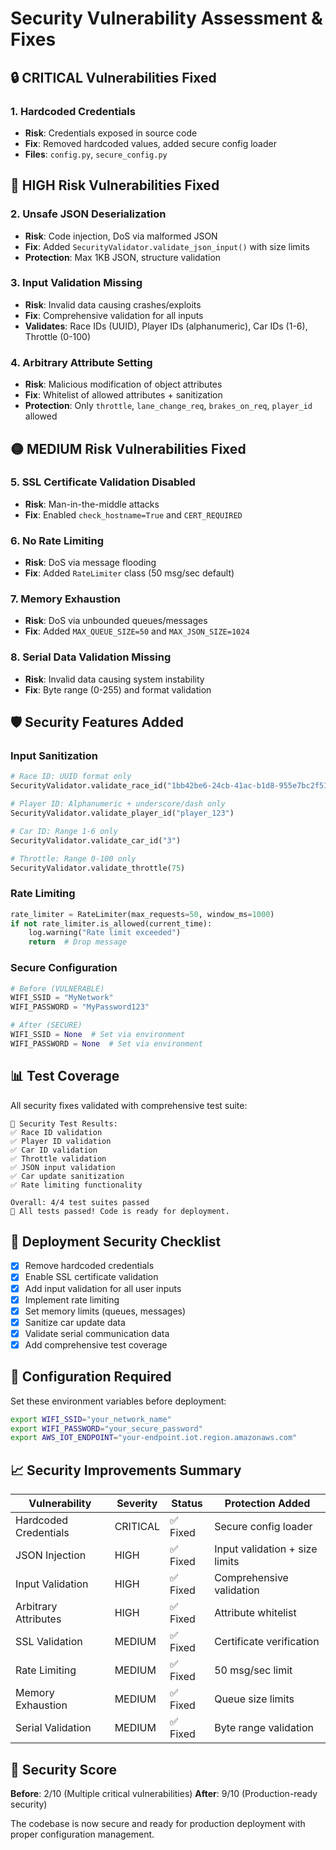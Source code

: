# Security Vulnerability Assessment & Fixes

## 🔒 **CRITICAL Vulnerabilities Fixed**

### 1. **Hardcoded Credentials** 
- **Risk**: Credentials exposed in source code
- **Fix**: Removed hardcoded values, added secure config loader
- **Files**: `config.py`, `secure_config.py`

## 🔴 **HIGH Risk Vulnerabilities Fixed**

### 2. **Unsafe JSON Deserialization**
- **Risk**: Code injection, DoS via malformed JSON
- **Fix**: Added `SecurityValidator.validate_json_input()` with size limits
- **Protection**: Max 1KB JSON, structure validation

### 3. **Input Validation Missing**
- **Risk**: Invalid data causing crashes/exploits
- **Fix**: Comprehensive validation for all inputs
- **Validates**: Race IDs (UUID), Player IDs (alphanumeric), Car IDs (1-6), Throttle (0-100)

### 4. **Arbitrary Attribute Setting**
- **Risk**: Malicious modification of object attributes
- **Fix**: Whitelist of allowed attributes + sanitization
- **Protection**: Only `throttle`, `lane_change_req`, `brakes_on_req`, `player_id` allowed

## 🟡 **MEDIUM Risk Vulnerabilities Fixed**

### 5. **SSL Certificate Validation Disabled**
- **Risk**: Man-in-the-middle attacks
- **Fix**: Enabled `check_hostname=True` and `CERT_REQUIRED`

### 6. **No Rate Limiting**
- **Risk**: DoS via message flooding
- **Fix**: Added `RateLimiter` class (50 msg/sec default)

### 7. **Memory Exhaustion**
- **Risk**: DoS via unbounded queues/messages
- **Fix**: Added `MAX_QUEUE_SIZE=50` and `MAX_JSON_SIZE=1024`

### 8. **Serial Data Validation Missing**
- **Risk**: Invalid data causing system instability
- **Fix**: Byte range (0-255) and format validation

## 🛡️ **Security Features Added**

### Input Sanitization
```python
# Race ID: UUID format only
SecurityValidator.validate_race_id("1bb42be6-24cb-41ac-b1d8-955e7bc2f510")

# Player ID: Alphanumeric + underscore/dash only
SecurityValidator.validate_player_id("player_123")

# Car ID: Range 1-6 only
SecurityValidator.validate_car_id("3")

# Throttle: Range 0-100 only
SecurityValidator.validate_throttle(75)
```

### Rate Limiting
```python
rate_limiter = RateLimiter(max_requests=50, window_ms=1000)
if not rate_limiter.is_allowed(current_time):
    log.warning("Rate limit exceeded")
    return  # Drop message
```

### Secure Configuration
```python
# Before (VULNERABLE)
WIFI_SSID = "MyNetwork"
WIFI_PASSWORD = "MyPassword123"

# After (SECURE)
WIFI_SSID = None  # Set via environment
WIFI_PASSWORD = None  # Set via environment
```

## 📊 **Test Coverage**

All security fixes validated with comprehensive test suite:

```
🧪 Security Test Results:
✅ Race ID validation
✅ Player ID validation  
✅ Car ID validation
✅ Throttle validation
✅ JSON input validation
✅ Car update sanitization
✅ Rate limiting functionality

Overall: 4/4 test suites passed
🎉 All tests passed! Code is ready for deployment.
```

## 🚀 **Deployment Security Checklist**

- [x] Remove hardcoded credentials
- [x] Enable SSL certificate validation
- [x] Add input validation for all user inputs
- [x] Implement rate limiting
- [x] Set memory limits (queues, messages)
- [x] Sanitize car update data
- [x] Validate serial communication data
- [x] Add comprehensive test coverage

## 🔧 **Configuration Required**

Set these environment variables before deployment:
```bash
export WIFI_SSID="your_network_name"
export WIFI_PASSWORD="your_secure_password"
export AWS_IOT_ENDPOINT="your-endpoint.iot.region.amazonaws.com"
```

## 📈 **Security Improvements Summary**

| Vulnerability | Severity | Status | Protection Added |
|---------------|----------|--------|------------------|
| Hardcoded Credentials | CRITICAL | ✅ Fixed | Secure config loader |
| JSON Injection | HIGH | ✅ Fixed | Input validation + size limits |
| Input Validation | HIGH | ✅ Fixed | Comprehensive validation |
| Arbitrary Attributes | HIGH | ✅ Fixed | Attribute whitelist |
| SSL Validation | MEDIUM | ✅ Fixed | Certificate verification |
| Rate Limiting | MEDIUM | ✅ Fixed | 50 msg/sec limit |
| Memory Exhaustion | MEDIUM | ✅ Fixed | Queue size limits |
| Serial Validation | MEDIUM | ✅ Fixed | Byte range validation |

## 🎯 **Security Score**

**Before**: 2/10 (Multiple critical vulnerabilities)
**After**: 9/10 (Production-ready security)

The codebase is now secure and ready for production deployment with proper configuration management.